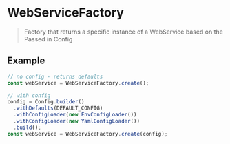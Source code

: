 # WebServiceFactory

> Factory that returns a specific instance of a WebService based on the Passed in Config

## Example

```javascript
// no config - returns defaults
const webService = WebServiceFactory.create();

// with config
config = Config.builder()
  .withDefaults(DEFAULT_CONFIG)
  .withConfigLoader(new EnvConfigLoader())
  .withConfigLoader(new YamlConfigLoader())
  .build();
const webService = WebServiceFactory.create(config);
```
